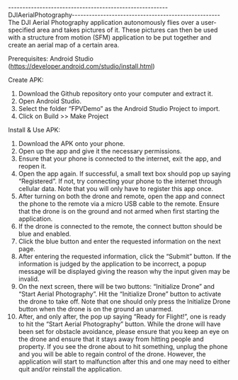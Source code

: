 --------------------------------------------------------DJIAerialPhotography----------------------------------------------------
	The DJI Aerial Photography application autonomously flies over a user-specified area and takes pictures of it. These pictures
can then be used with a structure from motion (SFM) application to be put together and create an aerial map of a certain area.



Prerequisites: Android Studio (https://developer.android.com/studio/install.html)


Create APK:
1. Download the Github repository onto your computer and extract it.
2. Open Android Studio.
3. Select the folder “FPVDemo” as the Android Studio Project to import.
4. Click on Build >> Make Project

Install & Use APK:
1. Download the APK onto your phone.
2. Open up the app and give it the necessary permissions.
3. Ensure that your phone is connected to the internet, exit the app, and reopen it.
4. Open the app again. If successful, a small text box should pop up saying “Registered”. 
If not,  try connecting your phone to the internet through cellular data. Note that you will only have to register this app once.
5. After turning on both the drone and remote, open the app and connect the phone to the remote via a micro USB cable to the remote. Ensure that the drone is on the ground and not armed when first starting the application.
6. If the drone is connected to the remote, the connect button should be blue and enabled. 
7. Click the blue button and enter the requested information on the next page.
8. After entering the requested information, click the “Submit” button. If the information is judged by the application to be incorrect, a popup message will be displayed giving the reason why the input given may be invalid.
9. On the next screen, there will be two buttons: “Initialize Drone” and “Start Aerial Photography”.  Hit the “Initialize Drone” button to activate the drone to take off. Note that one should only press the Initialize Drone button when the drone is on the ground an unarmed.
10. After, and only after, the pop up saying “Ready for Flight!”, one is ready to hit the “Start Aerial Photography” button. While the drone will have been set for obstacle avoidance, please ensure that you keep an eye on the drone and ensure that it stays away from hitting people and property. If you see the drone about to hit something, unplug the phone and you will be able to regain control of the drone. However, the application will start to malfunction after this and one may need to either quit and/or reinstall the application.

